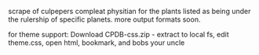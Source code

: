 scrape of culpepers compleat physitian for the plants listed as being under the rulership of specific planets. more output formats soon.

for theme support: 
Download CPDB-css.zip - extract to local fs, edit theme.css, open html, bookmark, and bobs your uncle
